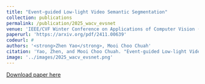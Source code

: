 ```yaml
---
title: "Event-guided Low-light Video Semantic Segmentation"
collection: publications
permalink: /publication/2025_wacv_evsnet
venue: 'IEEE/CVF Winter Conference on Applications of Computer Vision (WACV)'
paperurl: 'https://arxiv.org/pdf/2411.00639'
codeurl: #
authors: '<strong>Zhen Yao</strong>, Mooi Choo Chuah'
citation: 'Yao, Zhen, and Mooi Choo Chuah. "Event-guided Low-light Video Semantic Segmentation." arXiv preprint arXiv:2411.00639 (2024).'
image: '../images/2025_wacv_evsnet.png'
---
```


[Download paper here](https://arxiv.org/pdf/2411.00639)
